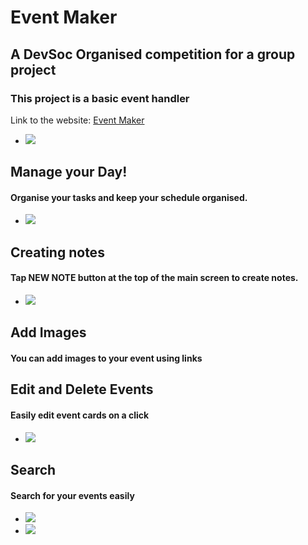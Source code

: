 # Event Maker

## A DevSoc Organised competition for a group project

### This project is a basic event handler

Link to the website: [Event Maker](https://event-maker.netlify.app/)
* ![](https://i.imgur.com/q7PSmpnm.png)

## Manage your Day!
#### Organise your tasks and keep your schedule organised.
* ![](https://i.imgur.com/r6NTqSym.png)

## Creating notes
#### Tap **NEW NOTE** button at the top of the main screen to create notes.
* ![](https://i.imgur.com/LxwCeItm.png)

## Add Images
#### You can add images to your event using links

## Edit and Delete Events
#### Easily edit event cards on a click
* ![](https://i.imgur.com/SIVUPEMm.png)

## Search
#### Search for your events easily
* ![](https://i.imgur.com/KqsvpoTm.png)
* ![](https://i.imgur.com/F8EPhIJm.png)
